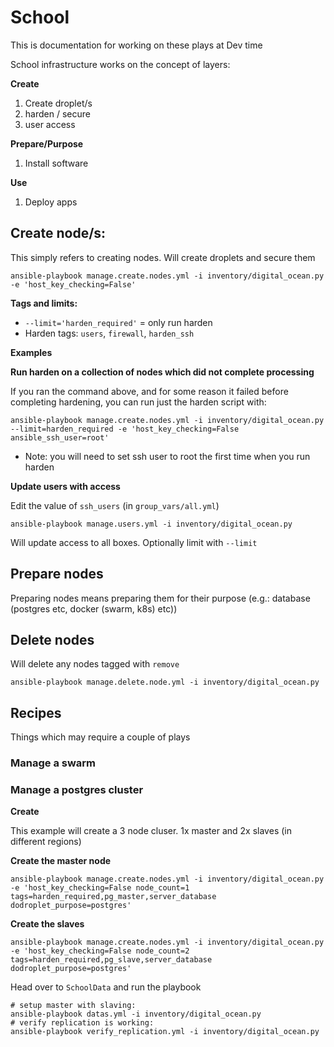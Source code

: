 # School

This is documentation for working on these plays at Dev time

School infrastructure works on the concept of layers:

**Create**

1. Create droplet/s
2. harden / secure
3. user access

**Prepare/Purpose**

1. Install software

**Use**

1. Deploy apps

## Create node/s:

This simply refers to creating nodes. Will create droplets and secure them

```
ansible-playbook manage.create.nodes.yml -i inventory/digital_ocean.py -e 'host_key_checking=False'
```

**Tags and limits:**

* `--limit='harden_required'` = only run harden
* Harden tags: `users`, `firewall`, `harden_ssh`

**Examples**

**Run harden on a collection of nodes which did not complete processing**

If you ran the command above, and for some reason it failed before completing hardening, you can run just the harden script with:

```
ansible-playbook manage.create.nodes.yml -i inventory/digital_ocean.py --limit=harden_required -e 'host_key_checking=False ansible_ssh_user=root'
```

* Note: you will need to set ssh user to root the first time when you run harden


**Update users with access**

Edit the value of `ssh_users` (in `group_vars/all.yml`)

```
ansible-playbook manage.users.yml -i inventory/digital_ocean.py
```

Will update access to all boxes. Optionally limit with `--limit`

## Prepare nodes

Preparing nodes means preparing them for their purpose (e.g.: database (postgres etc, docker (swarm, k8s) etc))

## Delete nodes

Will delete any nodes tagged with `remove`

```
ansible-playbook manage.delete.node.yml -i inventory/digital_ocean.py
```

## Recipes

Things which may require a couple of plays

### Manage a swarm

### Manage a postgres cluster

**Create**

This example will create a 3 node cluser. 1x master and 2x slaves (in different regions)

**Create the master node**
```
ansible-playbook manage.create.nodes.yml -i inventory/digital_ocean.py -e 'host_key_checking=False node_count=1 tags=harden_required,pg_master,server_database dodroplet_purpose=postgres'
```

**Create the slaves**
```
ansible-playbook manage.create.nodes.yml -i inventory/digital_ocean.py -e 'host_key_checking=False node_count=2 tags=harden_required,pg_slave,server_database dodroplet_purpose=postgres'
```

Head over to `SchoolData` and run the playbook

```
# setup master with slaving:
ansible-playbook datas.yml -i inventory/digital_ocean.py
# verify replication is working:
ansible-playbook verify_replication.yml -i inventory/digital_ocean.py
```
